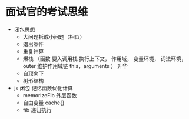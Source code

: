 # 面试官的考试思维 

- 闭包思想
  - 大问题拆成小问题（相似）
  - 退出条件
  - 重复计算
  - 爆栈  （函数 要入调用栈 执行上下文， 作用域， 变量环境， 词法环境，
  outer 维护作用域链 this，arguments ）
  升华
  - 自顶向下
  - 树形结构
- js 闭包 记忆函数优化计算  
  - memorizeFib 外层函数
  - 自由变量 cache{}
  - fib 递归执行 